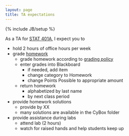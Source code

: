 ```yaml
---
layout: page
title: TA expectations
---
```

{% include JB/setup %}

As a TA for [STAT 401A](../), I expect you to

- hold 2 hours of office hours per week
- grade [homework](../homework)
  - grade homework according to [grading policy](../homework)
  - enter grades into Blackboard
    - if needed, add item
    - change category to Homework
    - change Points Possible to appropriate amount
  - return homework 
    - alphabetized by last name
    - by next class period
- provide homework solutions
  - provide by XX
  - many solutions are available in the CyBox folder
- provide assistance during labs
  - attend lab (2 hours)
  - watch for raised hands and help students keep up 
